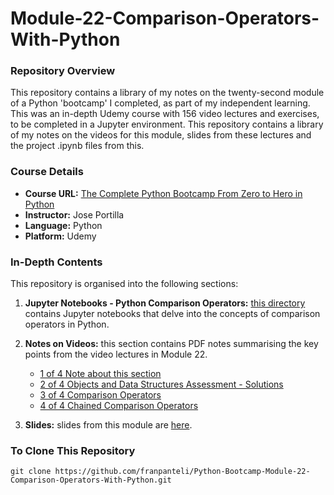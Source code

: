 # Module-22-Comparison-Operators-With-Python

### Repository Overview

This repository contains a library of my notes on the twenty-second module of a Python 'bootcamp' I completed, as part of my independent learning. This was an in-depth Udemy course with 156 video lectures and exercises, to be completed in a Jupyter environment. This repository contains a library of my notes on the videos for this module, slides from these lectures and the project .ipynb files from this.

### Course Details
- **Course URL:** [The Complete Python Bootcamp From Zero to Hero in Python](https://www.udemy.com/course/complete-python-bootcamp/?couponCode=ST18MT62524)
- **Instructor:** Jose Portilla
- **Language:** Python
- **Platform:** Udemy

### In-Depth Contents
This repository is organised into the following sections:

1. **Jupyter Notebooks - Python Comparison Operators:**
   [this directory](https://github.com/franpanteli/Python-Bootcamp-Module-22-Comparison-Operators-With-Python/tree/main/Jupyter%20Notebooks%20-%20Python%20Comparison%20Operators) contains Jupyter notebooks that delve into the concepts of comparison operators in Python.

2. **Notes on Videos:**
   this section contains PDF notes summarising the key points from the video lectures in Module 22.
   - [1 of 4 Note about this section](https://github.com/franpanteli/Python-Bootcamp-Module-22-Comparison-Operators-With-Python/blob/main/Notes%20on%20Videos%20-%20Module%2022%20Comparison%20Operators%20With%20Python/1%20of%204%20Note%20about%20this%20section.pdf)
   - [2 of 4 Objects and Data Structures Assessment - Solutions](https://github.com/franpanteli/Python-Bootcamp-Module-22-Comparison-Operators-With-Python/blob/main/Notes%20on%20Videos%20-%20Module%2022%20Comparison%20Operators%20With%20Python/2%20of%204%20Objects%20and%20Data%20Structures%20Assessment%20-%20Solutions.pdf)
   - [3 of 4 Comparison Operators](https://github.com/franpanteli/Python-Bootcamp-Module-22-Comparison-Operators-With-Python/blob/main/Notes%20on%20Videos%20-%20Module%2022%20Comparison%20Operators%20With%20Python/3%20of%204%20Comparison%20Operators.pdf)
   - [4 of 4 Chained Comparison Operators](https://github.com/franpanteli/Python-Bootcamp-Module-22-Comparison-Operators-With-Python/blob/main/Notes%20on%20Videos%20-%20Module%2022%20Comparison%20Operators%20With%20Python/4%20of%204%20Chained%20Comparison%20Operators.pdf)

3. **Slides:**
   slides from this module are [here](https://github.com/franpanteli/Python-Bootcamp-Module-22-Comparison-Operators-With-Python/blob/main/Python%20Comparison%20Operators%20Slides.pdf).

### To Clone This Repository
```
git clone https://github.com/franpanteli/Python-Bootcamp-Module-22-Comparison-Operators-With-Python.git
```